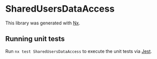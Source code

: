 # SharedUsersDataAccess

This library was generated with [Nx](https://nx.dev).

## Running unit tests

Run `nx test SharedUsersDataAccess` to execute the unit tests via [Jest](https://jestjs.io).
